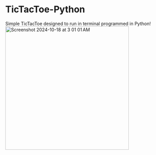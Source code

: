 # TicTacToe-Python
Simple TicTacToe designed to run in terminal programmed in Python!
<img width="386" alt="Screenshot 2024-10-18 at 3 01 01 AM" src="https://github.com/user-attachments/assets/cd1ecfc0-95d0-4fd1-8109-cb3dbd4cf2a8">
